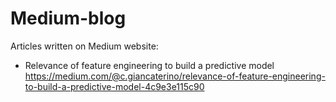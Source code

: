 # Medium-blog
Articles written on Medium website:

- Relevance of feature engineering to build a predictive model 
https://medium.com/@c.giancaterino/relevance-of-feature-engineering-to-build-a-predictive-model-4c9e3e115c90
